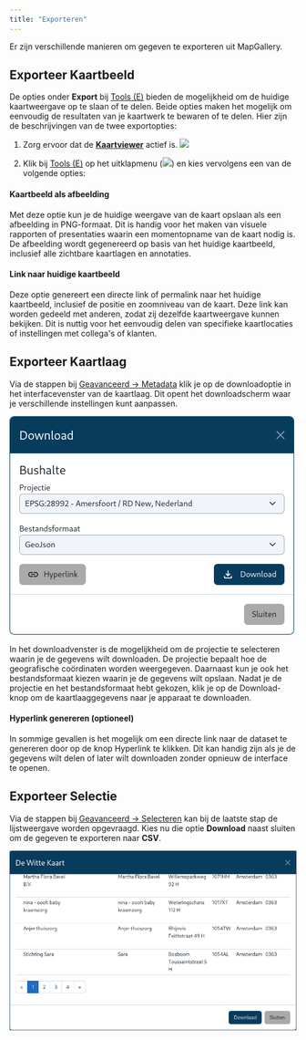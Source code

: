 ```yaml
---
title: "Exporteren"
---
```


Er zijn verschillende manieren om gegeven te exporteren uit MapGallery.

## Exporteer Kaartbeeld

De opties onder **Export** bij [Tools (E)](../../map/#kaartviewer) bieden de mogelijkheid om de
huidige kaartweergave op te slaan of te delen. Beide opties maken het mogelijk om eenvoudig de resultaten van je
kaartwerk te bewaren of te delen. Hier zijn de beschrijvingen van de twee exportopties:

1. Zorg ervoor dat de [**Kaartviewer**](../map) actief is. ![](/assets/img/user-extra-menu.png#right)

1. Klik bij [Tools (E)](../map/#e-kaartnavigatie-tools) op het uitklapmenu (![](/assets/svg/dot.svg)) en kies vervolgens
   een van de volgende opties:

#### Kaartbeeld als afbeelding

Met deze optie kun je de huidige weergave van de kaart opslaan als een afbeelding in PNG-formaat. Dit is handig voor het
maken van
visuele rapporten of presentaties waarin een momentopname van de kaart nodig is. De afbeelding wordt gegenereerd op
basis van het huidige kaartbeeld, inclusief alle zichtbare kaartlagen en annotaties.

#### Link naar huidige kaartbeeld

Deze optie genereert een directe link of permalink naar het huidige kaartbeeld, inclusief de positie en zoomniveau van
de kaart. Deze link kan worden gedeeld met anderen, zodat zij dezelfde kaartweergave kunnen bekijken. Dit is nuttig voor
het eenvoudig
delen van specifieke kaartlocaties of instellingen met collega's of klanten.

## Exporteer Kaartlaag

Via de stappen bij [Geavanceerd -> Metadata](../metadata) klik je op de downloadoptie in het interfacevenster van de
kaartlaag. Dit opent het downloadscherm waar je verschillende instellingen kunt aanpassen.

![](export-layer.png)

In het downloadvenster is de mogelijkheid om de projectie te selecteren waarin je de gegevens wilt downloaden. De
projectie bepaalt hoe de geografische coördinaten worden weergegeven. Daarnaast kun je ook het bestandsformaat kiezen
waarin je de gegevens wilt opslaan. Nadat je de projectie en het bestandsformaat hebt gekozen, klik je op de
Download-knop om de kaartlaaggegevens naar je apparaat te downloaden.

#### Hyperlink genereren (optioneel)
In sommige gevallen is het mogelijk om een directe link naar de dataset te genereren door op de knop Hyperlink te
klikken. Dit kan handig zijn als je de gegevens wilt delen of later wilt downloaden zonder opnieuw de interface te
openen.

## Exporteer Selectie

Via de stappen bij [Geavanceerd -> Selecteren](../../selection) kan bij de laatste stap de lijstweergave worden
opgevraagd.
Kies nu die optie **Download** naast sluiten om de gegeven te exporteren naar **CSV**.

![](export-selection.png)